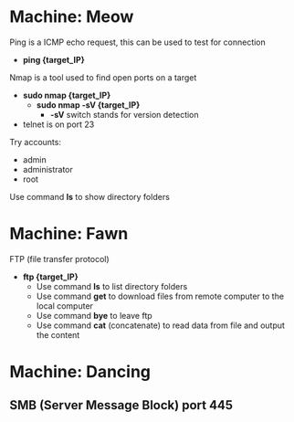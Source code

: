 # Machine: Meow

Ping is a ICMP echo request, this can be used to test for connection
- **ping {target_IP}**

Nmap is a tool used to find open ports on a target
- **sudo nmap {target_IP}**
  - **sudo nmap -sV {target_IP}**
    - **-sV** switch stands for version detection 
- telnet is on port 23

Try accounts:
- admin
- administrator
- root

Use command **ls** to show directory folders

# Machine: Fawn
FTP (file transfer protocol)
- **ftp {target_IP}** 
  - Use command **ls** to list directory folders
  - Use command **get** to download files from remote computer to the local computer
  - Use command **bye** to leave ftp
  - Use command **cat** (concatenate) to read data from file and output the content

# Machine: Dancing
SMB (Server Message Block) port 445
-
